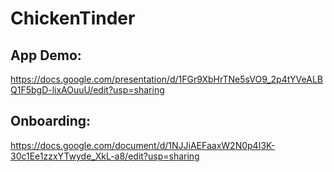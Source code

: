 # ChickenTinder
## App Demo:
https://docs.google.com/presentation/d/1FGr9XbHrTNe5sVO9_2p4tYVeALBQ1F5bgD-lixAOuuU/edit?usp=sharing
## Onboarding:
https://docs.google.com/document/d/1NJJiAEFaaxW2N0p4I3K-30c1Ee1zzxYTwyde_XkL-a8/edit?usp=sharing
